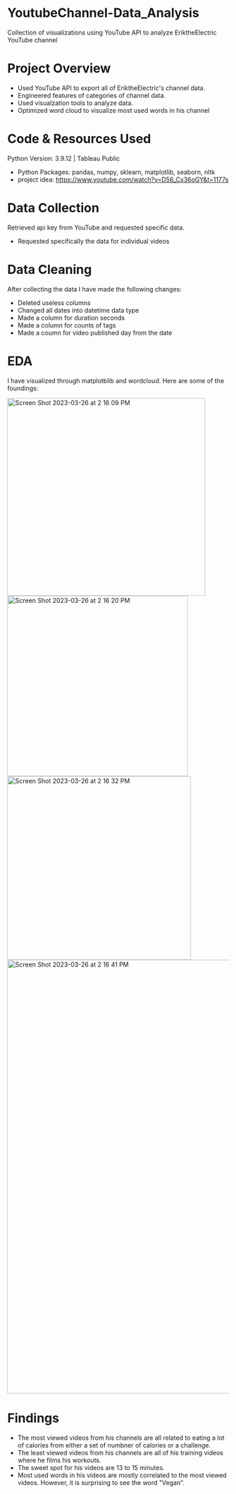# YoutubeChannel-Data_Analysis
Collection of visualizations using YouTube API to analyze EriktheElectric YouTube channel
# Project Overview
* Used YouTube API to export all of EriktheElectric's channel data. 
* Engineered features of categories of channel data.
* Used visualzation tools to analyze data. 
* Optimized word cloud to visualize most used words in his channel
# Code & Resources Used
Python Version: 3.9.12 | Tableau Public
* Python Packages: pandas, numpy, sklearn, matplotlib, seaborn, nltk
* project idea: https://www.youtube.com/watch?v=D56_Cx36oGY&t=1177s
# Data Collection
Retrieved api key from YouTube and requested specific data. 
* Requested specifically the data for individual videos
# Data Cleaning
After collecting the data I have made the following changes: 
* Deleted useless columns 
* Changed all dates into datetime data type
* Made a column for duration seconds
* Made a column for counts of tags
* Made a coumn for video published day from the date
# EDA
I have visualized through matplotblib and wordcloud. Here are some of the foundings: 

<img width="449" alt="Screen Shot 2023-03-26 at 2 16 09 PM" src="https://user-images.githubusercontent.com/118776460/227799526-98cea60e-e59a-48b1-b620-0abcd1b5b289.png">
<img width="410" alt="Screen Shot 2023-03-26 at 2 16 20 PM" src="https://user-images.githubusercontent.com/118776460/227799529-2bd35a22-980e-4876-b198-da423d7f5ec6.png">
<img width="417" alt="Screen Shot 2023-03-26 at 2 16 32 PM" src="https://user-images.githubusercontent.com/118776460/227799531-e8e1e4ce-a7cd-4bd9-b1dd-6297e2338f97.png">
<img width="985" alt="Screen Shot 2023-03-26 at 2 16 41 PM" src="https://user-images.githubusercontent.com/118776460/227799537-fb212826-ef9e-4786-ab07-c87111e859ad.png">

# Findings
* The most viewed videos from his channels are all related to eating a lot of calories from either a set of numbner of calories or a challenge. 
* The least viewed videos from his channels are all of his training videos where he films his workouts.
* The sweet spot for his videos are 13 to 15 minutes. 
* Most used words in his videos are mostly correlated to the most viewed videos. However, it is surprising to see the word "Vegan".
